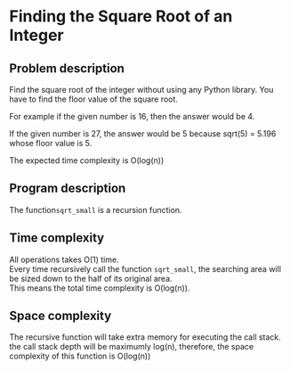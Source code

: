 # Finding the Square Root of an Integer

## Problem description

Find the square root of the integer without using any Python library. You have to find the floor value of the square root.

For example if the given number is 16, then the answer would be 4.

If the given number is 27, the answer would be 5 because sqrt(5) = 5.196 whose floor value is 5.

The expected time complexity is O(log(n))

## Program description  

The function`sqrt_small` is a recursion function.

## Time complexity  

All operations takes O(1) time.   
Every time recursively call the function `sqrt_small`, the searching area will be sized down to the half of its original area.  
This means the total time complexity is O(log(n)).

## Space complexity  

The recursive function will take extra memory for executing the call stack. the call stack depth will be maximumly log(n), therefore, the space complexity of this function is O(log(n))

